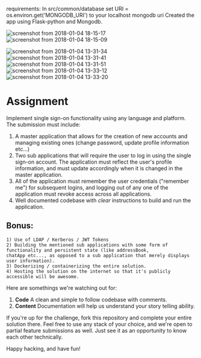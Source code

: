 
requirements: In src/common/database set URI = os.environ.get('MONGODB_URI') to your localhost mongodb uri
Created the app using Flask-python and Mongodb.




![screenshot from 2018-01-04 18-15-17](https://user-images.githubusercontent.com/21083491/34564164-a213af26-f17b-11e7-92c5-c36c37fa07da.png)
![screenshot from 2018-01-04 18-15-09](https://user-images.githubusercontent.com/21083491/34564170-a6d91f6e-f17b-11e7-8b0a-6dad58717d7d.png)

![screenshot from 2018-01-04 13-31-34](https://user-images.githubusercontent.com/21083491/34554700-33a57410-f154-11e7-8607-fd8f16dc1f47.png)
![screenshot from 2018-01-04 13-31-41](https://user-images.githubusercontent.com/21083491/34554713-40f63578-f154-11e7-9b23-a833812f156d.png)
![screenshot from 2018-01-04 13-31-51](https://user-images.githubusercontent.com/21083491/34554716-45be0964-f154-11e7-8a5a-a3009f5bb505.png)
![screenshot from 2018-01-04 13-33-12](https://user-images.githubusercontent.com/21083491/34554722-4c9179ce-f154-11e7-9ce3-403527787ba3.png)
![screenshot from 2018-01-04 13-33-20](https://user-images.githubusercontent.com/21083491/34554726-52533910-f154-11e7-824d-5fcf74ceeb05.png)


# Assignment

Implement single sign-on functionality using any language and platform. The submission must include:

1) A master application that allows for the creation of new accounts and managing existing ones (change password, update profile information etc...)
2) Two sub applications that will require the user to log in using the single sign-on account. The application must reflect the user's profile information, and must update accordingly when it is changed in the master application. 
3) All of the application must remember the user credentials ("remember me") for subsequent logins, and logging out of any one of the application must revoke access across all applications.
4) Well documented codebase with *clear* instructions to build and run the application.

## Bonus:
	1) Use of LDAP / Kerberos / JWT Tokens
	2) Building the mentioned sub applications with some form of functionality and persistent state (like addressBook,
	chatApp etc..., as opposed to a sub application that merely displays user information).
	3) Dockerizing / containerizing the entire solution.
	4) Hosting the solution on the internet so that it's publicly accessible will be awesome.
  
Here are somethings we're watching out for:

1) **Code** A clean and simple to follow codebase with comments.
2) **Content** Documentation will help us understand your story telling ability.

If you're up for the challenge, fork this repository and complete your entire solution there. Feel free to use any stack of your choice, and we're open to partial feature submissions as well. Just see it as an opportunity to know each other technically.

Happy hacking, and have fun!
